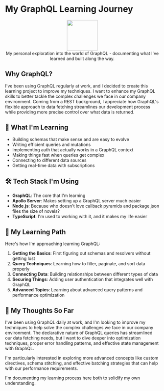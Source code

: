 # My GraphQL Learning Journey

<div align="center">
  <img src="https://graphql.org/img/logo.svg" width="100">
  <br>
  My personal exploration into the world of GraphQL - documenting what I've learned and built along the way.
</div>

## Why GraphQL?

I've been using GraphQL regularly at work, and I decided to create this learning project to improve my techniques. I want to enhance my GraphQL skills to better tackle the complex challenges we face in our company environment. Coming from a REST background, I appreciate how GraphQL's flexible approach to data fetching streamlines our development process while providing more precise control over what data is returned.

## 🚀 What I'm Learning

- Building schemas that make sense and are easy to evolve
- Writing efficient queries and mutations
- Implementing auth that actually works in a GraphQL context
- Making things fast when queries get complex
- Connecting to different data sources
- Getting real-time data with subscriptions

## 🛠️ Tech Stack I'm Using

- **GraphQL**: The core that I'm learning
- **Apollo Server**: Makes setting up a GraphQL server much easier
- **Node.js**: Because who doesn't love callback pyramids and package.json files the size of novels?
- **TypeScript**: I'm used to working with it, and it makes my life easier

## 📘 My Learning Path

Here's how I'm approaching learning GraphQL:

1. **Getting the Basics**: First figuring out schemas and resolvers without getting lost
2. **Query Techniques**: Learning how to filter, paginate, and sort data properly
3. **Connecting Data**: Building relationships between different types of data
4. **Securing Things**: Adding user authentication that integrates well with GraphQL
5. **Advanced Topics**: Learning about advanced query patterns and performance optimization

## 💭 My Thoughts So Far

I've been using GraphQL daily at work, and I'm looking to improve my techniques to help solve the complex challenges we face in our company environment. The declarative nature of GraphQL queries has streamlined our data fetching needs, but I want to dive deeper into optimization techniques, proper error handling patterns, and effective state management with GraphQL.

I'm particularly interested in exploring more advanced concepts like custom directives, schema stitching, and effective batching strategies that can help with our performance requirements.

I'm documenting my learning process here both to solidify my own understanding.
